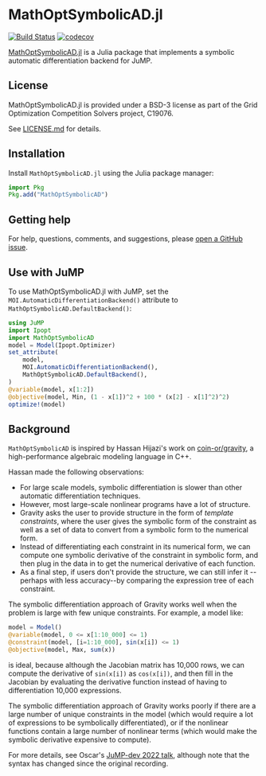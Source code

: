 # MathOptSymbolicAD.jl

[![Build Status](https://github.com/lanl-ansi/MathOptSymbolicAD.jl/workflows/CI/badge.svg)](https://github.com/lanl-ansi/MathOptSymbolicAD.jl/actions?query=workflow%3ACI)
[![codecov](https://codecov.io/gh/lanl-ansi/MathOptSymbolicAD.jl/branch/master/graph/badge.svg)](https://codecov.io/gh/lanl-ansi/MathOptSymbolicAD.jl)

[MathOptSymbolicAD.jl](https://github.com/lanl-ansi/MathOptSymbolicAD.jl) is a Julia
package that implements a symbolic automatic differentiation backend for JuMP.

## License

MathOptSymbolicAD.jl is provided under a BSD-3 license as part of the Grid Optimization
Competition Solvers project, C19076.

See [LICENSE.md](https://github.com/lanl-ansi/MathOptSymbolicAD.jl/blob/master/LICENSE.md)
for details.

## Installation

Install `MathOptSymbolicAD.jl` using the Julia package manager:
```julia
import Pkg
Pkg.add("MathOptSymbolicAD")
```

## Getting help

For help, questions, comments, and suggestions, please
[open a GitHub issue](https://github.com/lanl-ansi/MathOptSymbolicAD.jl/issues/new).

## Use with JuMP

To use MathOptSymbolicAD.jl with JuMP, set the `MOI.AutomaticDifferentiationBackend()`
attribute to `MathOptSymbolicAD.DefaultBackend()`:

```julia
using JuMP
import Ipopt
import MathOptSymbolicAD
model = Model(Ipopt.Optimizer)
set_attribute(
    model,
    MOI.AutomaticDifferentiationBackend(),
    MathOptSymbolicAD.DefaultBackend(),
)
@variable(model, x[1:2])
@objective(model, Min, (1 - x[1])^2 + 100 * (x[2] - x[1]^2)^2)
optimize!(model)
```

## Background

`MathOptSymbolicAD` is inspired by Hassan Hijazi's work on
[coin-or/gravity](https://github.com/coin-or/Gravity), a high-performance
algebraic modeling language in C++.

Hassan made the following observations:

 * For large scale models, symbolic differentiation is slower than other
   automatic differentiation techniques.
 * However, most large-scale nonlinear programs have a lot of structure.
 * Gravity asks the user to provide structure in the form of
   _template constraints_, where the user gives the symbolic form of the
   constraint as well as a set of data to convert from a symbolic form to the
   numerical form.
 * Instead of differentiating each constraint in its numerical form, we can
   compute one symbolic derivative of the constraint in symbolic form, and then
   plug in the data in to get the numerical derivative of each function.
 * As a final step, if users don't provide the structure, we can still infer it
   --perhaps with less accuracy--by comparing the expression tree of each
   constraint.

The symbolic differentiation approach of Gravity works well when the problem is
large with few unique constraints. For example, a model like:
```julia
model = Model()
@variable(model, 0 <= x[1:10_000] <= 1)
@constraint(model, [i=1:10_000], sin(x[i]) <= 1)
@objective(model, Max, sum(x))
```
is ideal, because although the Jacobian matrix has 10,000 rows, we can compute
the derivative of `sin(x[i])` as `cos(x[i])`, and then fill in the Jacobian by
evaluating the derivative function instead of having to differentiation 10,000
expressions.

The symbolic differentiation approach of Gravity works poorly if there are a
large number of unique constraints in the model (which would require a lot of
expressions to be symbolically differentiated), or if the nonlinear functions
contain a large number of nonlinear terms (which would make the symbolic
derivative expensive to compute).

For more details, see Oscar's [JuMP-dev 2022 talk](https://www.youtube.com/watch?v=d_X3gj3Iz-k),
although note that the syntax has changed since the original recording.
